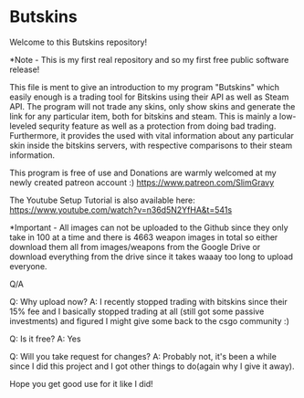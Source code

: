 # Butskins

Welcome to this Butskins repository!

*Note - This is my first real repository and so my first free public software release!



This file is ment to give an introduction to my program "Butskins" which easily enough is a trading tool for Bitskins using their API as well as Steam API. The program will not trade any skins, only show skins and generate the link for any particular item, both for bitskins and steam. This is mainly a low-leveled sequrity feature as well as a protection from doing bad trading. Furthermore, it provides the used with vital information about any particular skin inside the bitskins servers, with respective comparisons to their steam information.

This program is free of use and Donations are warmly welcomed at my newly created patreon account :)
https://www.patreon.com/SlimGravy

The Youtube Setup Tutorial is also available here:                                   
https://www.youtube.com/watch?v=n36d5N2YfHA&t=541s

*Important - All images can not be uploaded to the Github since they only take in 100 at a time and there is 4663 weapon images in total              so either download them all from images/weapons from the Google Drive or download everything from the drive since it takes              waaay too long to upload everyone.


Q/A

Q: Why upload now?
A: I recently stopped trading with bitskins since their 15% fee and I basically stopped trading at all (still got some passive investments) and figured I might give some back to the csgo community :)

Q: Is it free?
A: Yes

Q: Will you take request for changes?
A: Probably not, it's been a while since I did this project and I got other things to do(again why I give it away).


Hope you get good use for it like I did!
